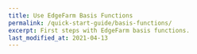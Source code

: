 ```yaml
---
title: Use EdgeFarm Basis Functions
permalink: /quick-start-guide/basis-functions/
excerpt: First steps with EdgeFarm basis functions.
last_modified_at: 2021-04-13
---
```

